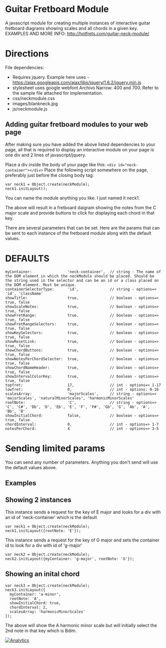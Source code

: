 Guitar Fretboard Module
=======================

A javascript module for creating multiple instances of interactive guitar fretboard diagrams showing scales and all chords in a given key.
EXAMPLES AND MORE INFO:
http://hotfrets.com/guitar-neck-module/

Directions
==========

File dependencies:
- Requires jquery. Example here uses - https://ajax.googleapis.com/ajax/libs/jquery/1.6.2/jquery.min.js
- stylesheet uses google webfont Archivo Narrow: 400 and 700. Refer to the sample file attached for implementation.
- css/neckmodule.css
- images/blankneck.jpg
- js/neckmodule.js

Adding guitar fretboard modules to your web page
------------------------------------------------
After making sure you have added the above listed dependencies to your page, all that is required to display an interactive module on your page is one div and 2 lines of javascript/jquery.

Place a div inside the body of your page like this:
```<div id="neck-container"></div>```
Place the following script somewhere on the page, preferably just before the closing body tag:
```
var neck1 = Object.create(neckModule);
neck1.initLayout();
```
You can name the module anything you like. I just named it neck1.

The above will result in a fretboard daigram showing the notes from the C major scale and provide buttons to click for displaying each chord in that key.

There are several parameters that can be set. Here are the params that can be sent to each instance of the fretboard module along with the default values.


DEFAULTS
========
```
myContainer:                'neck-container',  // string - The name of the DOM element in which the neckModule should be placed. Should be the string used in the selector and can be an id or a class placed on the DOM element. Must be unique.
containerSelectorType:      'id',              // string - options=> 'id', 'className'
showTitle:                  true,              // boolean - options=> true, false
showScaleNotes:             true,              // boolean - options=> true, false
showFretRange:              true,              // boolean - options=> true, false
showFretRangeSelectors:     true,              // boolean - options=> true, false
showKeySelectors:           true,              // boolean - options=> true, false
showResetLink:              true,              // boolean - options=> true, false
showChordButtons:           true,              // boolean - options=> true, false
showNotesPerChordSelector:  true,              // boolean - options=> true, false
showChordNameHeader:        true,              // boolean - options=> true, false
showIntervalColorKey:       true,              // boolean - options=> true, false
topfret:                    17,                // int - options=> 1-17
lowfret:                    0,                 // int - options: 0-16
scalesArray:                'majorScales',     // string - options=> 'majorScales', 'naturalMinorScales', 'harmonicMinorScales'
rootNote:                   'C',               // string - options=> 'C', 'C#', 'Db', 'D', 'Eb', 'E', 'F', 'F#', 'Gb', 'G', 'Ab', 'A', 'Bb', 'B'
showInitialChord:           false,             // boolean - options=> true, false
chordInterval:              0,                 // int - options=> 1-7
notesPerChord:              4                  // int - options=> 3-5
```
Sending limited params
======================
You can send any number of parameters. Anything you don't send will use the default values above.

Examples
--------

Showing 2 instances
-------------------

This instance sends a request for the key of E major and looks for a div with an id of 'neck-container' which is the default
```
var neck1 = Object.create(neckModule);
neck1.initLayout({rootNote: 'E'});
```

This instance sends a request for the key of G major and sets the container id to look for a div with id of 'g-major'
```
var neck2 = Object.create(neckModule);
neck2.initLayout({myContainer: 'g-major', rootNote: 'G'});
```

Showing an inital chord
-----------------------
```
var neck3 = Object.create(neckModule);
neck3.initLayout({
  myContainer: 'a-minor',
  rootNote: 'A',
  showInitialChord: true,
  chordInterval: 2,
  scalesArray: 'harmonicMinorScales'
});
 ```
The above will show the A harmonic minor scale but will initially select the 2nd note in that key which is Bdim.

[![Analytics](https://ga-beacon.appspot.com/UA-53439951-1/guitar-fretboard-module/readme)](https://github.com/igrigorik/ga-beacon)
